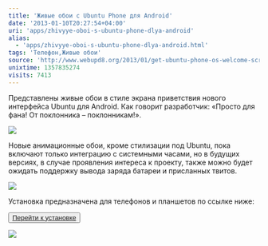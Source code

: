 ```yaml
---
title: 'Живые обои с Ubuntu Phone для Android'
date: '2013-01-10T20:27:54+04:00'
uri: 'apps/zhivyye-oboi-s-ubuntu-phone-dlya-android'
alias: 
  - 'apps/zhivyye-oboi-s-ubuntu-phone-dlya-android.html'
tags: 'Телефон,Живые обои'
source: 'http://www.webupd8.org/2013/01/get-ubuntu-phone-os-welcome-screen-on.html'
unixtime: 1357835274
visits: 7413
---
```

Представлены живые обои в стиле экрана приветствия нового интерфейса Ubuntu для Android. Как говорит разработчик: «Просто для фана! От поклонника – поклонникам!».

[![](img/2013/01/10/20-00/live-ubuntu-2-8368125552-o.jpg)](img/2013/01/10/20-00/live-ubuntu-2-8368125552-o.jpg)

Новые анимационные обои, кроме стилизации под Ubuntu, пока включают только интеграцию с системными часами, но в будущих версиях, в случае проявления интереса к проекту, также можно будет ожидать поддержку вывода заряда батареи и присланных твитов.

[![](img/2013/01/10/20-00/live-ubuntu-1-8368125604-o.jpg)](img/2013/01/10/20-00/live-ubuntu-1-8368125604-o.jpg)

Установка предназначена для телефонов и планшетов по ссылке ниже:

<button>[Перейти к установке](https://play.google.com/store/apps/details?id=net.kivano.ubuntulwp&feature=md)</button>

![](img/2013/01/10/20-00/ubuntu-live-wallpaper-qr-8367058937-o.jpg)
